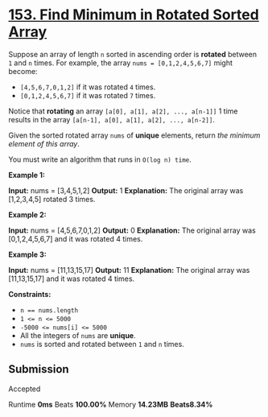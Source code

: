 # [153. Find Minimum in Rotated Sorted Array](https://leetcode.com/problems/find-minimum-in-rotated-sorted-array/)


Suppose an array of length  `n`  sorted in ascending order is  **rotated**  between  `1`  and  `n`  times. For example, the array  `nums = [0,1,2,4,5,6,7]`  might become:

-   `[4,5,6,7,0,1,2]`  if it was rotated  `4`  times.
-   `[0,1,2,4,5,6,7]`  if it was rotated  `7`  times.

Notice that  **rotating**  an array  `[a[0], a[1], a[2], ..., a[n-1]]`  1 time results in the array  `[a[n-1], a[0], a[1], a[2], ..., a[n-2]]`.

Given the sorted rotated array  `nums`  of  **unique**  elements, return  _the minimum element of this array_.

You must write an algorithm that runs in `O(log n) time`.

**Example 1:**

**Input:** nums = [3,4,5,1,2]
**Output:** 1
**Explanation:** The original array was [1,2,3,4,5] rotated 3 times.

**Example 2:**

**Input:** nums = [4,5,6,7,0,1,2]
**Output:** 0
**Explanation:** The original array was [0,1,2,4,5,6,7] and it was rotated 4 times.

**Example 3:**

**Input:** nums = [11,13,15,17]
**Output:** 11
**Explanation:** The original array was [11,13,15,17] and it was rotated 4 times. 

**Constraints:**

-   `n == nums.length`
-   `1 <= n <= 5000`
-   `-5000 <= nums[i] <= 5000`
-   All the integers of  `nums`  are  **unique**.
-   `nums`  is sorted and rotated between  `1`  and  `n`  times.

## Submission

Accepted

Runtime **0ms** Beats **100.00%**  Memory **14.23MB** **Beats8.34%**